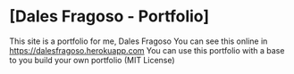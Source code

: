 # [Dales Fragoso - Portfolio]

This site is a portfolio for me, Dales Fragoso
You can see this online in https://dalesfragoso.herokuapp.com
You can use this portfolio with a base to you build your own portfolio (MIT License)
